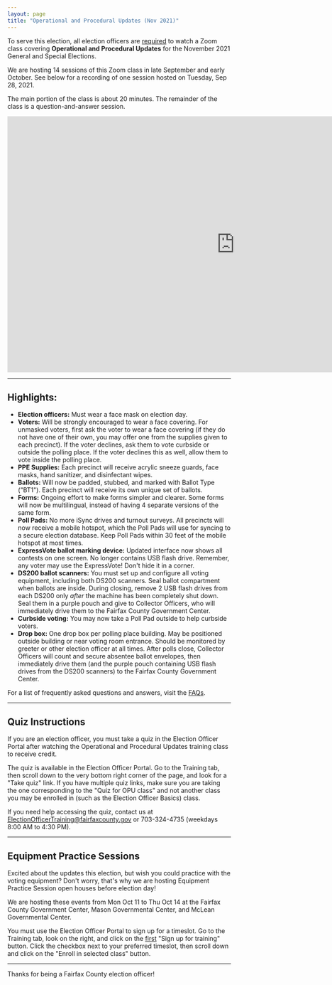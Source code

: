 ```yaml
---
layout: page
title: "Operational and Procedural Updates (Nov 2021)"
---
```


To serve this election, all election officers are <u>required</u> to watch a Zoom class covering **Operational and Procedural Updates** for the November 2021 General and Special Elections.

We are hosting 14 sessions of this Zoom class in late September and early October. See below for a recording of one session hosted on Tuesday, Sep 28, 2021.

The main portion of the class is about 20 minutes. The remainder of the class is a question-and-answer session.

<iframe width="1024" height="576" src="https://www.youtube.com/embed/7xi9BZPOpSA" title="YouTube video player" frameborder="0" allow="accelerometer; autoplay; clipboard-write; encrypted-media; gyroscope; picture-in-picture" allowfullscreen></iframe>

---

## Highlights:

- **Election officers:** Must wear a face mask on election day.
- **Voters:** Will be strongly encouraged to wear a face covering. For unmasked voters, first ask the voter to wear a face covering (if they do not have one of their own, you may offer one from the supplies given to each precinct). If the voter declines, ask them to vote curbside or outside the polling place. If the voter declines this as well, allow them to vote inside the polling place.
- **PPE Supplies:** Each precinct will receive acrylic sneeze guards, face masks, hand sanitizer, and disinfectant wipes.
- **Ballots:** Will now be padded, stubbed, and marked with Ballot Type ("BT1"). Each precinct will receive its own unique set of ballots.
- **Forms:** Ongoing effort to make forms simpler and clearer. Some forms will now be multilingual, instead of having 4 separate versions of the same form.
- **Poll Pads:** No more iSync drives and turnout surveys. All precincts will now receive a mobile hotspot, which the Poll Pads will use for syncing to a secure election database. Keep Poll Pads within 30 feet of the mobile hotspot at most times.
- **ExpressVote ballot marking device:** Updated interface now shows all contests on one screen. No longer contains USB flash drive. Remember, any voter may use the ExpressVote! Don't hide it in a corner.
- **DS200 ballot scanners:** You must set up and configure all voting equipment, including both DS200 scanners. Seal ballot compartment when ballots are inside. During closing, remove 2 USB flash drives from each DS200 only *after* the machine has been completely shut down. Seal them in a purple pouch and give to Collector Officers, who will immediately drive them to the Fairfax County Government Center.
- **Curbside voting:** You may now take a Poll Pad outside to help curbside voters.
- **Drop box:** One drop box per polling place building. May be positioned outside building or near voting room entrance. Should be monitored by greeter or other election officer at all times. After polls close, Collector Officers will count and secure absentee ballot envelopes, then immediately drive them (and the purple pouch containing USB flash drives from the DS200 scanners) to the Fairfax County Government Center.

For a list of frequently asked questions and answers, visit the [FAQs]({{site.url}}{{site.baseurl}}/nov-2021/faqs/).

---

## Quiz Instructions

If you are an election officer, you must take a quiz in the Election Officer Portal after watching the Operational and Procedural Updates training class to receive credit.

The quiz is available in the Election Officer Portal. Go to the Training tab, then scroll down to the very bottom right corner of the page, and look for a "Take quiz" link. If you have multiple quiz links, make sure you are taking the one corresponding to the "Quiz for OPU class" and not another class you may be enrolled in (such as the Election Officer Basics) class.

If you need help accessing the quiz, contact us at ElectionOfficerTraining@fairfaxcounty.gov or 703-324-4735 (weekdays 8:00 AM to 4:30 PM).

---

## Equipment Practice Sessions

Excited about the updates this election, but wish you could practice with the voting equipment? Don't worry, that's why we are hosting Equipment Practice Session open houses before election day!

We are hosting these events from Mon Oct 11 to Thu Oct 14 at the Fairfax County Government Center, Mason Governmental Center, and McLean Governmental Center.

You must use the Election Officer Portal to sign up for a timeslot. Go to the Training tab, look on the right, and click on the <u>first</u> "Sign up for training" button. Click the checkbox next to your preferred timeslot, then scroll down and click on the "Enroll in selected class" button.

---

Thanks for being a Fairfax County election officer!